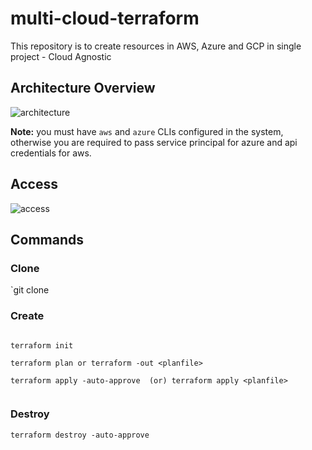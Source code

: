 # multi-cloud-terraform
This repository is to create resources in AWS, Azure and GCP in single project - Cloud Agnostic

## Architecture Overview

![architecture](docs/images/multi-cloud-terraform.jpeg)


__Note:__ you must have `aws` and `azure` CLIs configured in the system, otherwise you are required to pass service principal for azure and api credentials for aws.

## Access

![access](docs/images/access-multi-cloud-terraform.jpeg)




## Commands

### Clone

`git clone 

### Create

```

terraform init

terraform plan or terraform -out <planfile>

terraform apply -auto-approve  (or) terraform apply <planfile>


```

### Destroy

`terraform destroy -auto-approve`
